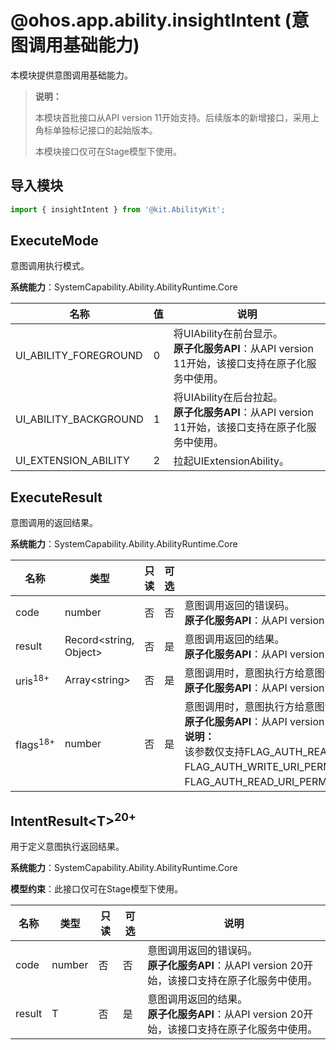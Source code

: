 # @ohos.app.ability.insightIntent (意图调用基础能力)

本模块提供意图调用基础能力。

> **说明：**
>
> 本模块首批接口从API version 11开始支持。后续版本的新增接口，采用上角标单独标记接口的起始版本。
>
> 本模块接口仅可在Stage模型下使用。

## 导入模块

```ts
import { insightIntent } from '@kit.AbilityKit';
```

## ExecuteMode

意图调用执行模式。

**系统能力**：SystemCapability.Ability.AbilityRuntime.Core

| 名称 | 值 | 说明 |
| -------- | -------- | -------- |
| UI_ABILITY_FOREGROUND | 0 | 将UIAbility在前台显示。<br>**原子化服务API**：从API version 11开始，该接口支持在原子化服务中使用。 |
| UI_ABILITY_BACKGROUND | 1 | 将UIAbility在后台拉起。<br>**原子化服务API**：从API version 11开始，该接口支持在原子化服务中使用。 |
| UI_EXTENSION_ABILITY | 2 | 拉起UIExtensionAbility。 |

## ExecuteResult

意图调用的返回结果。

**系统能力**：SystemCapability.Ability.AbilityRuntime.Core

| 名称 | 类型 | 只读 | 可选 | 说明 |
| -------- | -------- | -------- | -------- | -------- |
| code | number | 否 | 否 | 意图调用返回的错误码。<br/>**原子化服务API**：从API version 11开始，该接口支持在原子化服务中使用。 |
| result | Record<string, Object> | 否 | 是 | 意图调用返回的结果。<br/>**原子化服务API**：从API version 11开始，该接口支持在原子化服务中使用。 |
| uris<sup>18+</sup> | Array&lt;string&gt; | 否 | 是 | 意图调用时，意图执行方给意图调用方授权的URI列表。<br/>**原子化服务API**：从API version 18开始，该接口支持在原子化服务中使用。 |
| flags<sup>18+</sup> | number | 否 | 是 | 意图调用时，意图执行方给意图调用方授权的uris的[flags](js-apis-app-ability-wantConstant.md#flags)。<br/>**原子化服务API**：从API version 18开始，该接口支持在原子化服务中使用。 <br/>**说明：**<br/>该参数仅支持FLAG_AUTH_READ_URI_PERMISSION、FLAG_AUTH_WRITE_URI_PERMISSION、FLAG_AUTH_READ_URI_PERMISSION\|FLAG_AUTH_WRITE_URI_PERMISSION。|

## IntentResult\<T><sup>20+<sup>

用于定义意图执行返回结果。

**系统能力**：SystemCapability.Ability.AbilityRuntime.Core

**模型约束**：此接口仅可在Stage模型下使用。

| 名称 | 类型 | 只读 | 可选 | 说明 |
| -------- | -------- | -------- | -------- | -------- |
| code | number | 否 | 否 | 意图调用返回的错误码。<br/>**原子化服务API**：从API version 20开始，该接口支持在原子化服务中使用。 |
| result | T | 否 | 是 | 意图调用返回的结果。<br/>**原子化服务API**：从API version 20开始，该接口支持在原子化服务中使用。 |
